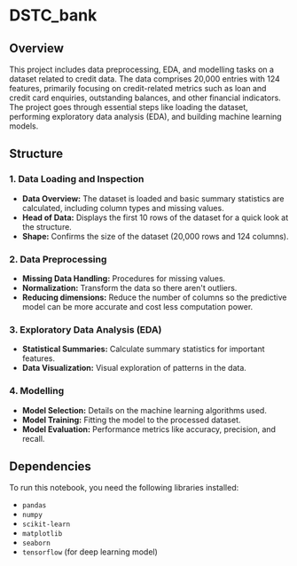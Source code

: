 # DSTC_bank

## Overview

This project includes data preprocessing, EDA, and modelling tasks on a dataset related to credit data. The data comprises 20,000 entries with 124 features, primarily focusing on credit-related metrics such as loan and credit card enquiries, outstanding balances, and other financial indicators. The project goes through essential steps like loading the dataset, performing exploratory data analysis (EDA), and building machine learning models.

## Structure

### 1. Data Loading and Inspection
- **Data Overview:** The dataset is loaded and basic summary statistics are calculated, including column types and missing values.
- **Head of Data:** Displays the first 10 rows of the dataset for a quick look at the structure.
- **Shape:** Confirms the size of the dataset (20,000 rows and 124 columns).

### 2. Data Preprocessing
- **Missing Data Handling:** Procedures for missing values.
- **Normalization:** Transform the data so there aren't outliers.
- **Reducing dimensions:** Reduce the number of columns so the predictive model can be more accurate and cost less computation power.

### 3. Exploratory Data Analysis (EDA)
- **Statistical Summaries:** Calculate summary statistics for important features.
- **Data Visualization:** Visual exploration of patterns in the data.

### 4. Modelling
- **Model Selection:** Details on the machine learning algorithms used.
- **Model Training:** Fitting the model to the processed dataset.
- **Model Evaluation:** Performance metrics like accuracy, precision, and recall.

## Dependencies

To run this notebook, you need the following libraries installed:

- `pandas`
- `numpy`
- `scikit-learn`
- `matplotlib`
- `seaborn`
- `tensorflow` (for deep learning model)
